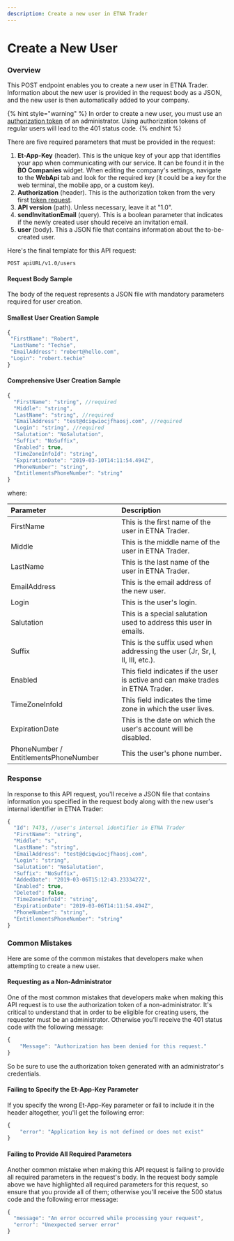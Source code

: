 ```yaml
---
description: Create a new user in ETNA Trader
---
```


# Create a New User

### Overview

This POST endpoint enables you to create a new user in ETNA Trader. Information about the new user is provided in the request body as a JSON, and the new user is then automatically added to your company. 

{% hint style="warning" %}
In order to create a new user, you must use an [authorization token]() of an administrator. Using authorization tokens of regular users will lead to the 401 status code.
{% endhint %}

There are five required parameters that must be provided in the request:

1. **Et-App-Key** \(header\). This is the unique key of your app that identifies your app when communicating with our service. It can be found it in the **BO Companies** widget. When editing the company's settings, navigate to the **WebApi** tab and look for the required key \(it could be a key for the web terminal, the mobile app, or a custom key\).
2. **Authorization** \(header\). This is the authorization token from the very first [token request]().
3. **API version** \(path\). Unless necessary, leave it at "1.0".
4. **sendInvitationEmail** \(query\). This is a boolean parameter that indicates if the newly created user should receive an invitation email.
5. **user** \(body\). This a JSON file that contains information about the to-be-created user.

Here's the final template for this API request:

```text
POST apiURL/v1.0/users
```

#### Request Body Sample

The body of the request represents a JSON file with mandatory parameters required for user creation.

#### Smallest User Creation Sample

```javascript
{
 "FirstName": "Robert",
 "LastName": "Techie",
 "EmailAddress": "robert@hello.com", 
 "Login": "robert.techie"
}
```

#### Comprehensive User Creation Sample

```javascript
{
  "FirstName": "string", //required
  "Middle": "string", 
  "LastName": "string", //required
  "EmailAddress": "test@dciqwiocjfhaosj.com", //required
  "Login": "string", //required
  "Salutation": "NoSalutation", 
  "Suffix": "NoSuffix", 
  "Enabled": true, 
  "TimeZoneInfoId": "string", 
  "ExpirationDate": "2019-03-10T14:11:54.494Z",
  "PhoneNumber": "string",
  "EntitlementsPhoneNumber": "string"
}
```

where:

| Parameter | Description |
| :--- | :--- |
| FirstName | This is the first name of the user in ETNA Trader. |
| Middle | This is the middle name of the user in ETNA Trader. |
| LastName | This is the last name of the user in ETNA Trader. |
| EmailAddress | This is the email address of the new user. |
| Login | This is the user's login. |
| Salutation | This is a special salutation used to address this user in emails. |
| Suffix | This is the suffix used when addressing the user \(Jr, Sr, I, II, III, etc.\). |
| Enabled | This field indicates if the user is active and can make trades in ETNA Trader. |
| TimeZoneInfoId | This field indicates the time zone in which the user lives. |
| ExpirationDate | This is the date on which the user's account will be disabled. |
| PhoneNumber / EntitlementsPhoneNumber | This the user's phone number. |

### Response

In response to this API request, you'll receive a JSON file that contains information you specified in the request body along with the new user's internal identifier in ETNA Trader:

```javascript
{
  "Id": 7473, //user's internal identifier in ETNA Trader
  "FirstName": "string",
  "Middle": "s",
  "LastName": "string",
  "EmailAddress": "test@dciqwiocjfhaosj.com",
  "Login": "string",
  "Salutation": "NoSalutation",
  "Suffix": "NoSuffix",
  "AddedDate": "2019-03-06T15:12:43.2333427Z",
  "Enabled": true,
  "Deleted": false,
  "TimeZoneInfoId": "string",
  "ExpirationDate": "2019-03-06T14:11:54.494Z",
  "PhoneNumber": "string",
  "EntitlementsPhoneNumber": "string"
}
```

### Common Mistakes

Here are some of the common mistakes that developers make when attempting to create a new user.

#### Requesting as a Non-Administrator

One of the most common mistakes that developers make when making this API request is to use the authorization token of a non-administrator. It's critical to understand that in order to be eligible for creating users, the requester must be an administrator. Otherwise you'll receive the 401 status code with the following message:

```javascript
{
    "Message": "Authorization has been denied for this request."
}
```

So be sure to use the authorization token generated with an administrator's credentials.

#### Failing to Specify the Et-App-Key Parameter

If you specify the wrong Et-App-Key parameter or fail to include it in the header altogether, you'll get the following error:

```javascript
{
    "error": "Application key is not defined or does not exist"
}
```

#### Failing to Provide All Required Parameters

Another common mistake when making this API request is failing to provide all required parameters in the request's body. In the request body sample above we have highlighted all required parameters for this request, so ensure that you provide all of them; otherwise you'll receive the 500 status code and the following error message:

```javascript
{
  "message": "An error occurred while processing your request",
  "error": "Unexpected server error"
}
```

